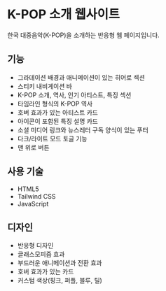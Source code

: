 # K-POP 소개 웹사이트

한국 대중음악(K-POP)을 소개하는 반응형 웹 페이지입니다.

## 기능

- 그라데이션 배경과 애니메이션이 있는 히어로 섹션
- 스티키 내비게이션 바
- K-POP 소개, 역사, 인기 아티스트, 특징 섹션
- 타임라인 형식의 K-POP 역사
- 호버 효과가 있는 아티스트 카드
- 아이콘이 포함된 특징 설명 카드
- 소셜 미디어 링크와 뉴스레터 구독 양식이 있는 푸터
- 다크/라이트 모드 토글 기능
- 맨 위로 버튼

## 사용 기술

- HTML5
- Tailwind CSS
- JavaScript

## 디자인

- 반응형 디자인
- 글래스모피즘 효과
- 부드러운 애니메이션과 전환 효과
- 호버 효과가 있는 카드
- 커스텀 색상(핑크, 퍼플, 블루, 틸) 
